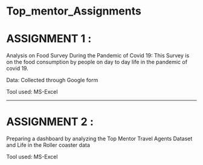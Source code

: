 # Top_mentor_Assignments

# ASSIGNMENT 1 : 

Analysis on Food Survey During the Pandemic of Covid 19: This Survey is on the food consumption by people on day to day life in the pandemic of covid 19.

Data: Collected through Google form

Tool used: MS-Excel

-------------------------------------------------------------------------------------------------------------------------------------------

# ASSIGNMENT 2 :

Preparing a dashboard by analyzing the Top Mentor Travel Agents Dataset and Life in the Roller coaster data 

Tool used: MS-Excel
